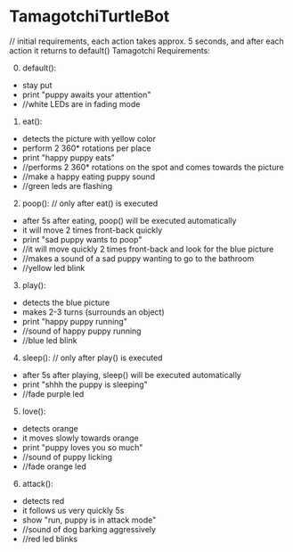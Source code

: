# TamagotchiTurtleBot


// initial requirements, each action takes approx. 5 seconds, and after each action it returns to default()
Tamagotchi Requirements:

   0. default():
   - stay put
   - print "puppy awaits your attention"
   - //white LEDs are in fading mode
 
   1. eat():
   - detects the picture with yellow color
   - perform 2 360* rotations per place
   - print "happy puppy eats"
   - //performs 2 360* rotations on the spot and comes towards the picture
   - //make a happy eating puppy sound
   - //green leds are flashing
 
   2. poop(): // only after eat() is executed
   - after 5s after eating, poop() will be executed automatically
   - it will move 2 times front-back quickly
   - print "sad puppy wants to poop"
   - //it will move quickly 2 times front-back and look for the blue picture
   - //makes a sound of a sad puppy wanting to go to the bathroom
   - //yellow led blink
 
   3. play():
   - detects the blue picture
   - makes 2-3 turns (surrounds an object)
   - print "happy puppy running"
   - //sound of happy puppy running
   - //blue led blink
 
   4. sleep(): // only after play() is executed
   - after 5s after playing, sleep() will be executed automatically
   - print "shhh the puppy is sleeping"
   - //fade purple led
 
   5. love():
   - detects orange
   - it moves slowly towards orange
   - print "puppy loves you so much"
   - //sound of puppy licking
   - //fade orange led
 
   6. attack():
   - detects red
   - it follows us very quickly 5s
   - show "run, puppy is in attack mode"
   - //sound of dog barking aggressively
   - //red led blinks